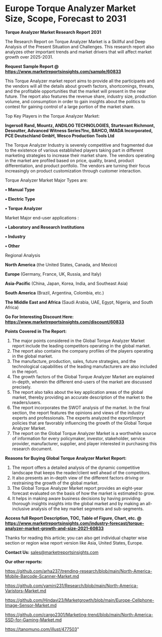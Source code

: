  # Europe Torque Analyzer Market Size, Scope, Forecast to 2031

<strong>Torque Analyzer Market Research Report 2031</strong>

The Research Report on Torque Analyzer Market is a Skillful and Deep Analysis of the Present Situation and Challenges. This research report also analyzes other important trends and market drivers that will affect market growth over 2025-2031.

<strong>Request Sample Report @ <a href=https://www.marketreportsinsights.com/sample/60833>https://www.marketreportsinsights.com/sample/60833</a></strong>

This Torque Analyzer market report aims to provide all the participants and the vendors will all the details about growth factors, shortcomings, threats, and the profitable opportunities that the market will present in the near future. The report also features the revenue share, industry size, production volume, and consumption in order to gain insights about the politics to contest for gaining control of a large portion of the market share.

Top Key Players in the Torque Analyzer Market:

<strong>Ingersoll Rand, Mountz, ANDILOG TECHNOLOGIES, Sturtevant Richmont, Desoutter, Advanced Witness Series?Inc, BAHCO, IMADA Incorporated, PCE Deutschland GmbH, Wesco Production Tools Ltd</strong>

The Torque Analyzer Industry is severely competitive and fragmented due to the existence of various established players taking part in different marketing strategies to increase their market share. The vendors operating in the market are profiled based on price, quality, brand, product differentiation, and product portfolio. The vendors are turning their focus increasingly on product customization through customer interaction.

Torque Analyzer Market Major Types are:

<strong>• Manual Type

• Electric Type

• Torque Analyzer</strong>

Market Major end-user applications :

<strong>• Laboratory and Research Institutions

• Industry

• Other</strong>

Regional Analysis

</u><strong><b>North America</b></strong> (the United States, Canada, and Mexico)

<strong><b>Europe </b></strong>(Germany, France, UK, Russia, and Italy)

<strong><b>Asia-Pacific</b></strong> (China, Japan, Korea, India, and Southeast Asia)

<strong><b>South America</b></strong> (Brazil, Argentina, Colombia, etc.)

<strong><b>The Middle East and Africa</b></strong> (Saudi Arabia, UAE, Egypt, Nigeria, and South Africa)

<strong>Go For Interesting Discount Here: <a href=https://www.marketreportsinsights.com/discount/60833>https://www.marketreportsinsights.com/discount/60833</a></strong>

<strong>Points Covered in The Report:</strong>
<ol>
  <li>The major points considered in the Global Torque Analyzer Market report include the leading competitors operating in the global market.</li>
  <li>The report also contains the company profiles of the players operating in the global market.</li>
  <li>The manufacture, production, sales, future strategies, and the technological capabilities of the leading manufacturers are also included in the report.</li>
  <li>The growth factors of the Global Torque Analyzer Market are explained in-depth, wherein the different end-users of the market are discussed precisely.</li>
  <li>The report also talks about the key application areas of the global market, thereby providing an accurate description of the market to the readers/users.</li>
  <li>The report incorporates the SWOT analysis of the market. In the final section, the report features the opinions and views of the industry experts and professionals. The experts analyzed the export/import policies that are favorably influencing the growth of the Global Torque Analyzer Market.</li>
  <li>The report on the Global Torque Analyzer Market is a worthwhile source of information for every policymaker, investor, stakeholder, service provider, manufacturer, supplier, and player interested in purchasing this research document.</li>
</ol>
<strong>Reasons for Buying Global Torque Analyzer Market Report:</strong>

<ol>
  <li>The report offers a detailed analysis of the dynamic competitive landscape that keeps the reader/client well ahead of the competitors.</li>
  <li>It also presents an in-depth view of the different factors driving or restraining the growth of the global market.</li>
  <li>The Global Torque Analyzer Market report provides an eight-year forecast evaluated on the basis of how the market is estimated to grow.</li>
  <li>It helps in making aware business decisions by having providing thorough insights insights into the global market and by making an all-inclusive analysis of the key market segments and sub-segments.</li>
</ol>
<strong>Access full Report Description, TOC, Table of Figure, Chart, etc. @ <a href=https://www.marketreportsinsights.com/industry-forecast/torque-analyzer-market-growth-and-size-2021-60833>https://www.marketreportsinsights.com/industry-forecast/torque-analyzer-market-growth-and-size-2021-60833</a></strong>


Thanks for reading this article; you can also get individual chapter wise section or region wise report version like Asia, United States, Europe.

<strong>Contact Us:</strong>
sales@marketreportsinsights.com

<strong>Our other reports:</strong>

<a href=https://github.com/arha237/trending-research/blob/main/North-America-Mobile-Barcode-Scanner-Market.md>https://github.com/arha237/trending-research/blob/main/North-America-Mobile-Barcode-Scanner-Market.md</a>

<a href=https://github.com/yamini231/Research/blob/main/North-America-Varistors-Market.md>https://github.com/yamini231/Research/blob/main/North-America-Varistors-Market.md</a>

<a href=https://github.com/Hindavi23/Marketgrowth/blob/main/Europe-Cellphone-Image-Sensor-Market.md>https://github.com/Hindavi23/Marketgrowth/blob/main/Europe-Cellphone-Image-Sensor-Market.md</a>

<a href=https://github.com/cargo2301/Marketing-trend/blob/main/North-America-SSD-for-Gaming-Market.md>https://github.com/cargo2301/Marketing-trend/blob/main/North-America-SSD-for-Gaming-Market.md</a>

<a href=https://tanomuno.com/illust/477503>https://tanomuno.com/illust/477503</a>"

